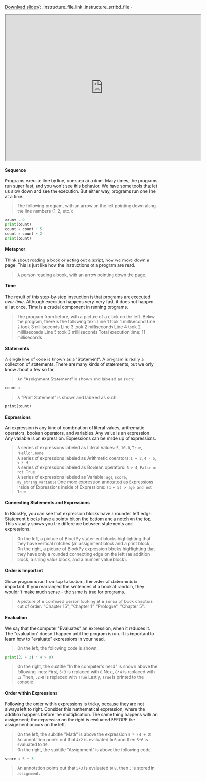 
[Download slides](https://udel.instructure.com/files/74607484/download){: .instructure_file_link .instructure_scribd_file }


<iframe style="width: 640px; height: 480px;" width="300" height="150" allowfullscreen="allowfullscreen" webkitallowfullscreen="webkitallowfullscreen" mozallowfullscreen="mozallowfullscreen"
title="Introduction.pdf"
src="https://www.youtube.com/embed/Gv9dP4RgccM?feature=oembed&amp;rel=0" 
></iframe>


#### Sequence

Programs execute line by line, one step at a time.
Many times, the programs run super fast, and you won't see this behavior. 
We have some tools that let us slow down and see the execution.
But either way, programs run one line at a time.

> The following program, with an arrow on the left pointing down along the line numbers (1, 2, etc.):
```python
count = 0
print(count)
count = count + 5
count = count + 2
print(count)
```

#### Metaphor

Think about reading a book or acting out a script, how we move down a page.
This is just like how the instructions of a program are read.

> A person reading a book, with an arrow pointing down the page.

#### Time

The result of this step-by-step instruction is that programs are executed *over time*.
Although execution happens very, very fast, it does not happen all at once.
Time is a crucial component in running programs.

> The program from before, with a picture of a clock on the left. Below the program, there is the following text:
    Line 1 took 1 millisecond
    Line 2 took 3 milliseconds
    Line 3 took 2 milliseconds
    Line 4 took 2 millliseconds
    Line 5 took 3 millliseconds
    Total execution time: 11 milliseconds

#### Statements

A single line of code is known as a "Statement".
A program is really a collection of statements.
There are many kinds of statements, but we only know about a few so far.

> An "Assignment Statement" is shown and labeled as such:
```python
count =
```
> A "Print Statement" is shown and labeled as such:
```
print(count)
```

#### Expressions

An expression is any kind of combination of literal values, arithematic operators, boolean operators, and variables.
Any value is an expression.
Any variable is an expression.
Expressions can be made up of expressions.

> A series of expressions labeled as Literal Values: `5`, `10.0`, `True`, `"Hello"`, `None`  
> A series of expressions labeled as Arithmetic operators: `1 + 2`, `4 - 5`, `8 / 4`  
> A series of expressions labeled as Boolean operators: `5 > 4`, `False or not True`  
> A series of expressions labeled as Variable: `age`, `score`, `my_string_variable`
> One more expression annotated as Expressions inside of Expressions inside of Expressions: `(1 + 5) > age and not True`

#### Connecting Statements and Expressions

In BlockPy, you can see that expression blocks have a rounded left edge.
Statement blocks have a pointy bit on the bottom and a notch on the top.
This visually shows you the difference between statements and expressions.

> On the left, a picture of BlockPy statement blocks highlighting that they have vertical notches (an assignment block and a print block).  
> On the right, a picture of BlockPy expression blocks highlighting that they have only a rounded connecting edge on the left (an addition block, a string value block, and a number value block).

#### Order is Important

Since programs run from top to bottom, the order of statements is important.
If you rearranged the sentences of a book at random, they wouldn't make much sense - the same is true for  programs.

> A picture of a confused person looking at a series of book chapters out of order: "Chapter 15", "Chapter 1", "Prologue", "Chapter 5".

#### Evaluation

We say that the computer "Evaluates" an expression, when it reduces it.
The "evaluation" doesn't happen until the program is run.
It is important to learn how to "evaluate" expressions in your head.

> On the left, the following code is shown:
```python
print((5 + 3) * 4 > 8)
```
> On the right, the subtitle "In the computer's head" is shown above the following lines:
    First, `5+3` is replaced with `8`
    Next, `8*4` is replaced with `32`
    Then, `32>8` is replaced with `True`
    Lastly, `True` is printed to the console


#### Order within Expressions

Following the order within expressions is tricky, because they are not always left to right.
Consider this mathematical expression, where the addition happens before the multiplication.
The same thing happens with an assignment; the expression on the right is evaluated BEFORE the assignment occurs on the left.

> On the left, the subtitle "Math" is above the expression `5 * (4 + 2)`  
> An annotation points out that `4+2` is evaluated to `6` and then `5*6` is evaluated to `30`.  
> On the right, the subtitle "Assignment" is above the following code:
```python
score = 5 + 3
```
> An annotation points out that `5+3` is evaluated to `8`, then `5` is stored in `assignment`.
